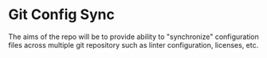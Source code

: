 # Git Config Sync

The aims of the repo will be to provide ability to "synchronize" configuration
files across multiple git repository such as linter configuration, licenses,
etc.
